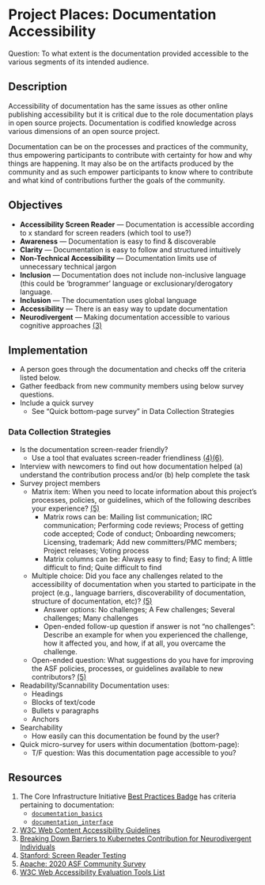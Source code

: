 # Project Places: Documentation Accessibility

Question: To what extent is the documentation provided accessible to the various segments of its intended audience.

## Description

Accessibility of documentation has the same issues as other online publishing accessibility but it is critical due to the role documentation plays in open source projects. Documentation is codified knowledge across various dimensions of an open source project.

Documentation can be on the processes and practices of the community, thus empowering participants to contribute with certainty for how and why things are happening. It may also be on the artifacts produced by the community and as such empower participants to know where to contribute and what kind of contributions further the goals of the community.

## Objectives

- **Accessibility Screen Reader** — Documentation is accessible according to x standard for screen readers (which tool to use?)
- **Awareness** — Documentation is easy to find & discoverable
- **Clarity** — Documentation is easy to follow and structured intuitively
- **Non-Technical Accessibility** — Documentation limits use of unnecessary technical jargon
- **Inclusion** — Documentation does not include non-inclusive language (this could be ‘brogrammer’ language or exclusionary/derogatory language.
- **Inclusion** — The documentation uses global language
- **Accessibility** — There is an easy way to update documentation
- **Neurodivergent** — Making documentation accessible to various cognitive approaches [(3)](https://static.sched.com/hosted_files/kcsna2019/05/Breaking%20Down%20Barriers%20to%20Kubernetes%20Contribution%20for%20Neurodivergent%20Individuals%20%282%29.pdf)

## Implementation

- A person goes through the documentation and checks off the criteria listed below.
- Gather feedback from new community members using below survey questions.
- Include a quick survey
  - See “Quick bottom-page survey” in Data Collection Strategies

### Data Collection Strategies

- Is the documentation screen-reader friendly?
  - Use a tool that evaluates screen-reader friendliness [(4)](https://soap.stanford.edu/tips/screen-reader-testing)[(6)](https://www.w3.org/WAI/ER/tools/).
- Interview with newcomers to find out how documentation helped (a) understand the contribution process and/or (b) help complete the task
- Survey project members
  - Matrix item: When you need to locate information about this project’s processes, policies, or guidelines, which of the following describes your experience? [(5)](https://communitysurvey.limequery.org/454363)
    - Matrix rows can be: Mailing list communication; IRC communication; Performing code reviews; Process of getting code accepted; Code of conduct; Onboarding newcomers; Licensing, trademark; Add new committers/PMC members; Project releases; Voting process
    - Matrix columns can be: Always easy to find; Easy to find; A little difficult to find; Quite difficult to find
  - Multiple choice: Did you face any challenges related to the accessibility of documentation when you started to participate in the project (e.g., language barriers, discoverability of documentation, structure of documentation, etc)? [(5)](https://communitysurvey.limequery.org/454363)
    - Answer options: No challenges; A Few challenges; Several challenges; Many challenges
    - Open-ended follow-up question if answer is not “no challenges”: Describe an example for when you experienced the challenge, how it affected you, and how, if at all, you overcame the challenge.
  - Open-ended question: What suggestions do you have for improving the ASF policies, processes, or guidelines available to new contributors? [(5)](https://communitysurvey.limequery.org/454363)
- Readability/Scannability Documentation uses:
  - Headings
  - Blocks of text/code
  - Bullets v paragraphs
  - Anchors
- Searchability
  - How easily can this documentation be found by the user?
- Quick micro-survey for users within documentation (bottom-page):
  - T/F question: Was this documentation page accessible to you?

## Resources

1. The Core Infrastructure Initiative [Best Practices Badge](https://bestpractices.coreinfrastructure.org/en) has criteria pertaining to documentation:
   - [`documentation_basics`](https://github.com/coreinfrastructure/best-practices-badge/blob/master/doc/criteria.md#documentation_basics)
   - [`documentation_interface`](https://github.com/coreinfrastructure/best-practices-badge/blob/master/doc/criteria.md#documentation_interface)
2. [W3C Web Content Accessibility Guidelines](https://www.w3.org/WAI/standards-guidelines/wcag/)
3. [Breaking Down Barriers to Kubernetes Contribution for Neurodivergent Individuals](https://static.sched.com/hosted_files/kcsna2019/05/Breaking%20Down%20Barriers%20to%20Kubernetes%20Contribution%20for%20Neurodivergent%20Individuals%20%282%29.pdf)
4. [Stanford: Screen Reader Testing](https://soap.stanford.edu/tips/screen-reader-testing)
5. [Apache: 2020 ASF Community Survey](https://communitysurvey.limequery.org/454363)
6. [W3C Web Accessibility Evaluation Tools List](https://www.w3.org/WAI/ER/tools/)
